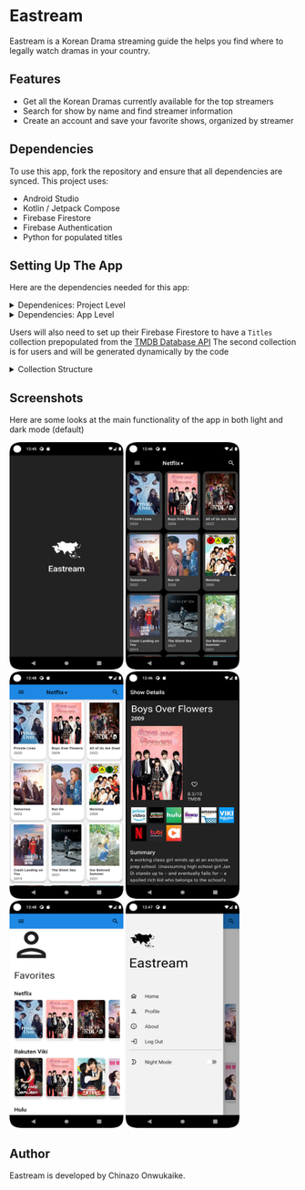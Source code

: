 # Eastream

Eastream is a Korean Drama streaming guide the helps you find where to legally watch dramas in your country.

## Features

* Get all the Korean Dramas currently available for the top streamers
* Search for show by name and find streamer information
* Create an account and save your favorite shows, organized by streamer

## Dependencies

To use this app, fork the repository and ensure that all dependencies are synced.
This project uses:

* Android Studio
* Kotlin / Jetpack Compose
* Firebase Firestore 
* Firebase Authentication
* Python for populated titles

## Setting Up The App
Here are the dependencies needed for this app:

<details>
<summary>Dependenices: Project Level</summary>

Add these dependencies to the project level gradle:

```
repositories {
  google()  // Google's Maven repository
}
```

Dependencies

```
 classpath 'com.google.gms:google-services:4.3.13'
 classpath 'org.jetbrains.kotlin:kotlin-gradle-plugin:1.5.31'
```
</details>

<details>
<summary>Dependencies: App Level</summary>

Add these to your add level gradle:

Add to Plugins

```
id 'org.jetbrains.kotlin.android'
id 'com.google.gms.google-services'
id  'kotlin-kapt'
id "dagger.hilt.android.plugin"
id 'kotlin-parcelize'
```

Add these to your dependencies

Material Design

```
    implementation 'com.google.android.material:material:1.6.1'
    implementation "androidx.compose.material:material-icons-extended:$compose_version"
```

Firebase

```
    implementation platform('com.google.firebase:firebase-bom:30.3.1')
    implementation 'com.google.firebase:firebase-analytics-ktx'
    implementation 'com.google.firebase:firebase-auth'
    implementation 'com.google.firebase:firebase-firestore'
    implementation 'com.google.android.gms:play-services-auth:20.2.0'
    implementation 'com.google.firebase:firebase-auth-ktx'
```

Coil

```
    implementation "io.coil-kt:coil-compose:1.4.0"
    implementation "io.coil-kt:coil-svg:1.3.2"
```

ViewModel

```    
    implementation 'androidx.lifecycle:lifecycle-viewmodel-compose:2.5.1'
```

Coroutine Lifecycle Scopes

```
    implementation 'androidx.lifecycle:lifecycle-viewmodel-ktx:2.5.1'
```

Lifecycle

```
    implementation 'androidx.lifecycle:lifecycle-runtime-ktx:2.5.1'
```

Navigation

```
    implementation "androidx.navigation:navigation-compose:2.5.1"
```

DataStore

```
    implementation "androidx.datastore:datastore-preferences:1.0.0"
```
</details>

Users will also need to set up their Firebase Firestore to have a `Titles` collection prepopulated from the [TMDB Database API](https://www.themoviedb.org/documentation/api?language=en-US)
The second collection is for users and will be generated dynamically by the code

<details>
<summary>Collection Structure</summary>

```
TMDBId : number
backdrop : string
networkImg : map 
networks : array of string
popularity : number
poster : string
showLink : string
summary : string
title : string
voteAvg : number
year : number
```
</details>

## Screenshots
Here are some looks at the main functionality of the app in both light and dark mode (default)

<img src="/Images/SplashScreen.png" alt="Splash Screen" width="200" height="400"> <img src="/Images/Titles.png" alt="Main Screen" width="200" height="400"> 
<img src="/Images/TitlesLt.png" alt="Main Screen in Light Mode" width="200" height="400"> <img src="/Images/TitleInfo.png" alt="Show Details Screen" width="200" height="400"> <img src="/Images/Profile.png" alt="Profile Screen" width="200" height="400"> <img src="/Images/Menu.png" alt="Menu Image" width="200" height="400">

## Author

Eastream is developed by Chinazo Onwukaike.
